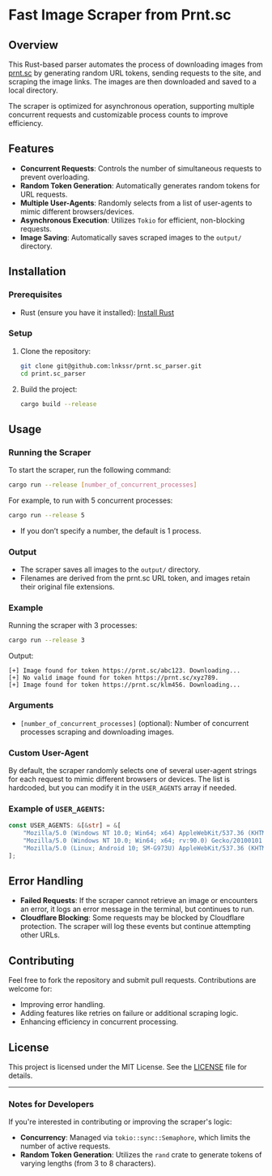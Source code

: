 # Fast Image Scraper from Prnt.sc

## Overview

This Rust-based parser automates the process of downloading images from [prnt.sc](https://prnt.sc/) by generating random URL tokens, sending requests to the site, and scraping the image links. The images are then downloaded and saved to a local directory.

The scraper is optimized for asynchronous operation, supporting multiple concurrent requests and customizable process counts to improve efficiency.

## Features

- **Concurrent Requests**: Controls the number of simultaneous requests to prevent overloading.
- **Random Token Generation**: Automatically generates random tokens for URL requests.
- **Multiple User-Agents**: Randomly selects from a list of user-agents to mimic different browsers/devices.
- **Asynchronous Execution**: Utilizes `Tokio` for efficient, non-blocking requests.
- **Image Saving**: Automatically saves scraped images to the `output/` directory.

## Installation

### Prerequisites

- Rust (ensure you have it installed): [Install Rust](https://www.rust-lang.org/tools/install)

### Setup

1. Clone the repository:
   ```bash
   git clone git@github.com:lnkssr/prnt.sc_parser.git
   cd print.sc_parser
   ```

2. Build the project:
   ```bash
   cargo build --release
   ```

## Usage

### Running the Scraper

To start the scraper, run the following command:
```bash
cargo run --release [number_of_concurrent_processes]
```

For example, to run with 5 concurrent processes:
```bash
cargo run --release 5
```

- If you don’t specify a number, the default is 1 process.
  
### Output

- The scraper saves all images to the `output/` directory.
- Filenames are derived from the prnt.sc URL token, and images retain their original file extensions.

### Example

Running the scraper with 3 processes:
```bash
cargo run --release 3
```

Output:
```
[+] Image found for token https://prnt.sc/abc123. Downloading...
[+] No valid image found for token https://prnt.sc/xyz789.
[+] Image found for token https://prnt.sc/klm456. Downloading...
```

### Arguments

- `[number_of_concurrent_processes]` (optional): Number of concurrent processes scraping and downloading images.

### Custom User-Agent

By default, the scraper randomly selects one of several user-agent strings for each request to mimic different browsers or devices. The list is hardcoded, but you can modify it in the `USER_AGENTS` array if needed.

### Example of `USER_AGENTS`:
```rust
const USER_AGENTS: &[&str] = &[
    "Mozilla/5.0 (Windows NT 10.0; Win64; x64) AppleWebKit/537.36 (KHTML, like Gecko) Chrome/91.0.4472.124 Safari/537.36",
    "Mozilla/5.0 (Windows NT 10.0; Win64; x64; rv:90.0) Gecko/20100101 Firefox/90.0",
    "Mozilla/5.0 (Linux; Android 10; SM-G973U) AppleWebKit/537.36 (KHTML, like Gecko) Chrome/91.0.4472.120 Mobile Safari/537.36 SamsungBrowser/14.0",
];
```

## Error Handling

- **Failed Requests**: If the scraper cannot retrieve an image or encounters an error, it logs an error message in the terminal, but continues to run.
- **Cloudflare Blocking**: Some requests may be blocked by Cloudflare protection. The scraper will log these events but continue attempting other URLs.

## Contributing

Feel free to fork the repository and submit pull requests. Contributions are welcome for:
- Improving error handling.
- Adding features like retries on failure or additional scraping logic.
- Enhancing efficiency in concurrent processing.

## License

This project is licensed under the MIT License. See the [LICENSE](LICENSE) file for details.

---

### Notes for Developers

If you're interested in contributing or improving the scraper's logic:
- **Concurrency**: Managed via `tokio::sync::Semaphore`, which limits the number of active requests.
- **Random Token Generation**: Utilizes the `rand` crate to generate tokens of varying lengths (from 3 to 8 characters).

